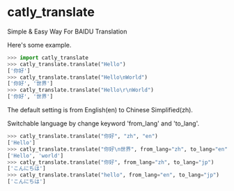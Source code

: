 # catly_translate

Simple &amp; Easy Way For BAIDU Translation



Here's some example.

```python
>>> import catly_translate
>>> catly_translate.translate("Hello")
['你好']
>>> catly_translate.translate("Hello\nWorld")
['你好', '世界']
>>> catly_translate.translate("Hello\r\nWorld")
['你好', '世界']
```

The default setting is from English(en) to Chinese Simplified(zh).

Switchable language by change keyword 'from_lang' and 'to_lang'.

```python
>>> catly_translate.translate("你好", "zh", "en")
['Hello']
>>> catly_translate.translate("你好\n世界", from_lang="zh", to_lang="en")
['Hello', 'world']
>>> catly_translate.translate("你好", from_lang="zh", to_lang="jp")
['こんにちは']
>>> catly_translate.translate("hello", from_lang="en", to_lang="jp")
['こんにちは']
```
